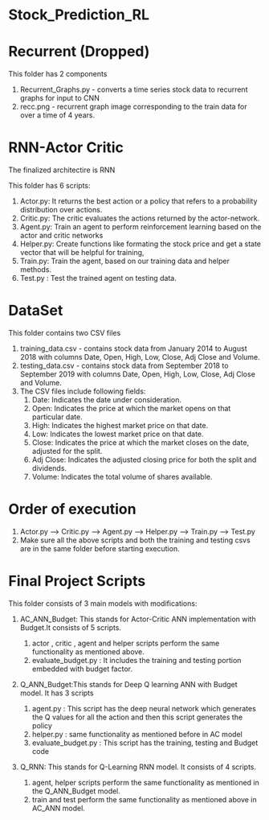 # Stock_Prediction_RL
# Recurrent (Dropped) 
This folder has 2 components
1. Recurrent_Graphs.py - converts a time series stock data to recurrent graphs for input to CNN 
2. recc.png - recurrent graph image corresponding to the train data for over a time of 4 years.


# RNN-Actor Critic

The finalized architectire is RNN

This folder has 6 scripts:
1. Actor.py: It returns the best action or a policy that refers to a probability distribution over actions.
2. Critic.py: The critic evaluates the actions returned by the actor-network.
3. Agent.py: Train an agent to perform reinforcement learning based on the actor and critic networks
4. Helper.py: Create functions like formating the stock price and get a state vector that will be helpful for training,
5. Train.py: Train the agent, based on our training data and helper methods.
6. Test.py : Test the trained agent on testing data.


# DataSet
This folder contains two CSV files 
1. training_data.csv - contains stock data from January 2014 to August 2018 with columns Date, Open, High, Low, Close, Adj Close and Volume.
2. testing_data.csv - contains stock data from September 2018 to September 2019 with columns Date, Open, High, Low, Close, Adj Close and Volume.
3. The CSV files include following fields:
   1. Date: Indicates the date under consideration.
   2. Open: Indicates the price at which the market opens on that particular date.
   3. High: Indicates the highest market price on that date.
   4. Low: Indicates the lowest market price on that date.
   5. Close: Indicates the price at which the market closes on the date, adjusted for the split.
   6. Adj Close: Indicates the adjusted closing price for both the split and dividends.
   7. Volume: Indicates the total volume of shares available.

# Order of execution
1. Actor.py --> Critic.py --> Agent.py --> Helper.py --> Train.py --> Test.py 
2. Make sure all the above scripts and both the training and testing csvs are in the same folder before starting execution. 

# Final Project Scripts
This folder consists of 3 main models with modifications:
1. AC_ANN_Budget: This stands for Actor-Critic ANN implementation with Budget.It consists of 5 scripts.
   1. actor , critic , agent and helper scripts perform the same functionality as mentioned above.
   2. evaluate_budget.py : It includes the training and testing portion embedded with budget factor.
   
2. Q_ANN_Budget:This stands for Deep Q learning ANN with Budget model. It has 3 scripts
   1. agent.py : This script has the deep neural network which generates the Q values for all the action and then this script generates the policy
   2. helper.py : same functionality as mentioned before in AC model
   3. evaluate_budget.py : This script has the training, testing and Budget code
   
3. Q_RNN: This stands for Q-Learning RNN model. It consists of 4 scripts.
   1. agent, helper scripts perform the same functionality as mentioned in the Q_ANN_Budget model.
   2. train and test perform the same functionality as mentioned above in AC_ANN model.
